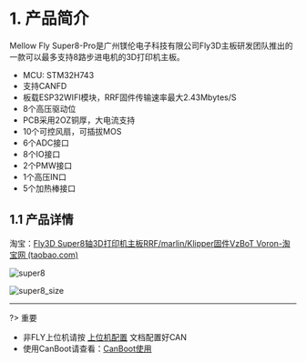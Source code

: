# 1. 产品简介

Mellow Fly Super8-Pro是广州镁伦电子科技有限公司Fly3D主板研发团队推出的一款可以最多支持8路步进电机的3D打印机主板。

* MCU: STM32H743
* 支持CANFD
* 板载ESP32WIFI模块，RRF固件传输速率最大2.43Mbytes/S
* 8个高压驱动位
* PCB采用2OZ铜厚，大电流支持
* 10个可控风扇，可插拔MOS
* 6个ADC接口
* 8个IO接口
* 2个PMW接口
* 1个高压IN口
* 5个加热棒接口

## 1.1 产品详情

淘宝：[Fly3D Super8轴3D打印机主板RRF/marlin/Klipper固件VzBoT Voron-淘宝网 (taobao.com)](https://item.taobao.com/item.htm?spm=a1z10.5-c-s.w4002-23066022675.18.68de3903lHTcFZ&id=654767618383 "点击即可跳转")

![super8](../../images/boards/fly_super8_pro/fly-super8-pro.png ":no-zooom")

![super8_size](../../images/boards/fly_super8/super8_size.png)



----

?> 重要

* 非FLY上位机请按 [上位机配置](/board/fly_sht_v2/piconfig "点击即可跳转") 文档配置好CAN
* 使用CanBoot请查看：[CanBoot使用](/advanced/canboot.md)